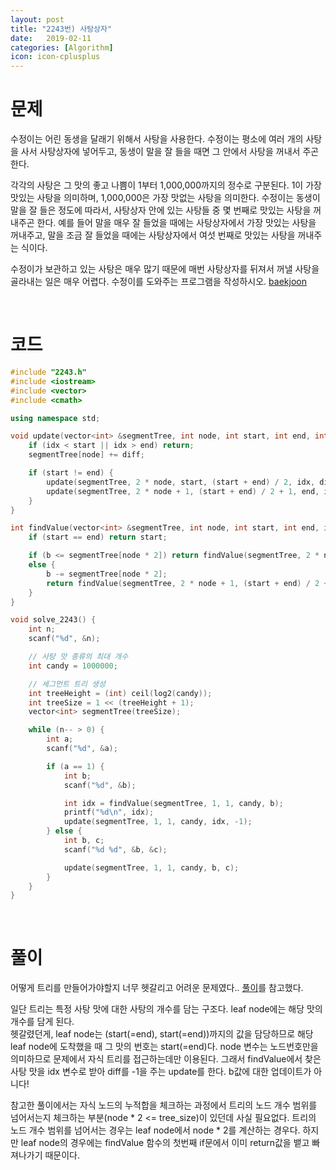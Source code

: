 ```yaml
---
layout: post
title: "2243번) 사탕상자"
date:   2019-02-11
categories: [Algorithm]
icon: icon-cplusplus
---
```


# 문제
수정이는 어린 동생을 달래기 위해서 사탕을 사용한다. 수정이는 평소에 여러 개의 사탕을 사서 사탕상자에 넣어두고, 동생이 말을 잘 들을 때면 그 안에서 사탕을 꺼내서 주곤 한다.

각각의 사탕은 그 맛의 좋고 나쁨이 1부터 1,000,000까지의 정수로 구분된다. 1이 가장 맛있는 사탕을 의미하며, 1,000,000은 가장 맛없는 사탕을 의미한다. 수정이는 동생이 말을 잘 들은 정도에 따라서, 사탕상자 안에 있는 사탕들 중 몇 번째로 맛있는 사탕을 꺼내주곤 한다. 예를 들어 말을 매우 잘 들었을 때에는 사탕상자에서 가장 맛있는 사탕을 꺼내주고, 말을 조금 잘 들었을 때에는 사탕상자에서 여섯 번째로 맛있는 사탕을 꺼내주는 식이다.

수정이가 보관하고 있는 사탕은 매우 많기 때문에 매번 사탕상자를 뒤져서 꺼낼 사탕을 골라내는 일은 매우 어렵다. 수정이를 도와주는 프로그램을 작성하시오. [baekjoon](https://www.acmicpc.net/problem/2243)

<br>

# 코드
```c++
#include "2243.h"
#include <iostream>
#include <vector>
#include <cmath>

using namespace std;

void update(vector<int> &segmentTree, int node, int start, int end, int idx, int diff) {
    if (idx < start || idx > end) return;
    segmentTree[node] += diff;

    if (start != end) {
        update(segmentTree, 2 * node, start, (start + end) / 2, idx, diff);
        update(segmentTree, 2 * node + 1, (start + end) / 2 + 1, end, idx, diff);
    }
}

int findValue(vector<int> &segmentTree, int node, int start, int end, int b) {
    if (start == end) return start;

    if (b <= segmentTree[node * 2]) return findValue(segmentTree, 2 * node, start, (start + end) / 2, b);
    else {
        b -= segmentTree[node * 2];
        return findValue(segmentTree, 2 * node + 1, (start + end) / 2 + 1, end, b);
    }
}

void solve_2243() {
    int n;
    scanf("%d", &n);

    // 사탕 맛 종류의 최대 개수
    int candy = 1000000;

    // 세그먼트 트리 생성
    int treeHeight = (int) ceil(log2(candy));
    int treeSize = 1 << (treeHeight + 1);
    vector<int> segmentTree(treeSize);

    while (n-- > 0) {
        int a;
        scanf("%d", &a);

        if (a == 1) {
            int b;
            scanf("%d", &b);

            int idx = findValue(segmentTree, 1, 1, candy, b);
            printf("%d\n", idx);
            update(segmentTree, 1, 1, candy, idx, -1);
        } else {
            int b, c;
            scanf("%d %d", &b, &c);

            update(segmentTree, 1, 1, candy, b, c);
        }
    }
}
```

<br>

# 풀이
어떻게 트리를 만들어가야할지 너무 헷갈리고 어려운 문제였다.. [풀이](https://www.crocus.co.kr/668)를 참고했다.  

일단 트리는 특정 사탕 맛에 대한 사탕의 개수를 담는 구조다. leaf node에는 해당 맛의 개수를 담게 된다.  
헷갈렸던게, leaf node는 (start(=end), start(=end))까지의 값을 담당하므로 해당 leaf node에 도착했을 때 그 맛의 번호는 start(=end)다. node 변수는 노드번호만을 의미하므로 문제에서 자식 트리를 접근하는데만 이용된다. 그래서 findValue에서 찾은 사탕 맛을 idx 변수로 받아 diff를 -1을 주는 update를 한다. b값에 대한 업데이트가 아니다!  

참고한 풀이에서는 자식 노드의 누적합을 체크하는 과정에서 트리의 노드 개수 범위를 넘어서는지 체크하는 부분(node * 2 <= tree_size)이 있던데 사실 필요없다. 트리의 노드 개수 범위를 넘어서는 경우는 leaf node에서 node * 2를 계산하는 경우다. 하지만 leaf node의 경우에는 findValue 함수의 첫번째 if문에서 이미 return값을 뱉고 빠져나가기 때문이다.
